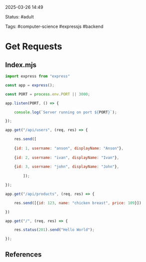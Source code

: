 
2025-03-26  14:49

Status: #adult

Tags: #computer-science #expressjs #backend 

# Get Requests

## Index.mjs

``` js
import express from "express"

const app = express();

const PORT = process.env.PORT || 3000;

app.listen(PORT, () => {

	console.log(`Server running on port ${PORT}`);

});

app.get("/api/users", (req, res) => {

	res.send([
	
	{id: 1, username: "anson", displayName: "Anson"},
	
	{id: 2, username: "ivan", displayName: "Ivan"},
	
	{id: 3, username: "john", displayName: "John"},
	
		]);

});

app.get("/api/products", (req, res) => {

	res.send([{id: 123, name: "chicken breast", price: 109}])

})

app.get("/", (req, res) => {

	res.status(201).send("Hello World");

});

```



## References

